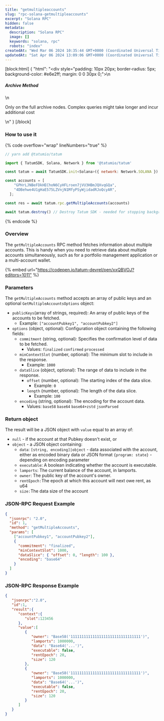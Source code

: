 ```yaml
---
title: "getmultipleaccounts"
slug: "rpc-solana-getmultipleaccounts"
excerpt: "Solana RPC"
hidden: false
metadata: 
  description: "Solana RPC"
  image: []
  keywords: "solana, rpc"
  robots: "index"
createdAt: "Wed Mar 06 2024 10:35:44 GMT+0000 (Coordinated Universal Time)"
updatedAt: "Sat Apr 06 2024 13:09:06 GMT+0000 (Coordinated Universal Time)"
---
```

[block:html]
{
  "html": "<div style=\"padding: 10px 20px; border-radius: 5px; background-color: #e6e2ff; margin: 0 0 30px 0;\">\n  <h5>Archive Method</h5>\n  <p>Only on the full archive nodes. Complex queries might take longer and incur additional cost</p>\n</div>"
}
[/block]


### How to use it

{% code overflow="wrap" lineNumbers="true" %}

```javascript
// yarn add @tatumio/tatum

import { TatumSDK, Solana, Network } from '@tatumio/tatum'

const tatum = await TatumSDK.init<Solana>({ network: Network.SOLANA })

const accounts = [
    "GPHrLJNBeFDkHEChoN6CyHFLroen7jVU3HBmJQXvqGQa",
    "4DBehwe4U1gHaE575LZVnjN1MfyPSyWjidadRJoQcyAR",
  ];

const res = await tatum.rpc.getMultipleAccounts(accounts)

await tatum.destroy() // Destroy Tatum SDK - needed for stopping background jobs
```

{% endcode %}

### Overview

The `getMultipleAccounts` RPC method fetches information about multiple accounts. This is handy when you need to retrieve data about multiple accounts simultaneously, such as for a portfolio management application or a multi-account wallet.

{% embed url="<https://codepen.io/tatum-devrel/pen/xxQBVOJ?editors=1011"> %}

### Parameters

The `getMultipleAccounts` method accepts an array of public keys and an optional `GetMultipleAccountsOptions` object:

- `publicKeys`(array of strings, required): An array of public keys of the accounts to be fetched.
  - Example: `["accountPubkey1", "accountPubkey2"]`
- `options` (object, optional): Configuration object containing the following fields:
  - `commitment` (string, optional): Specifies the confirmation level of data to be fetched.
    - Values: `finalized` `confirmed` `processed`
  - `minContextSlot` (number, optional): The minimum slot to include in the response.
    - Example: `1000`
  - `dataSlice` (object, optional): The range of data to include in the response.
    - `offset` (number, optional): The starting index of the data slice.
      - Example: `0`
    - `length` (number, optional): The length of the data slice.
      - Example: `100`
  - `encoding` (string, optional): The encoding for the account data.
    - Values: `base58` `base64` `base64+zstd` `jsonParsed`

### Return object

The result will be a JSON object with `value` equal to an array of:

- `null` - if the account at that Pubkey doesn't exist, or
- `object` - a JSON object containing:
  - `data`: `[string, encoding]|object` - data associated with the account, either as encoded binary data or JSON format `{program: state}` - depending on encoding parameter
  - `executable`: A boolean indicating whether the account is executable.
  - `lamports`: The current balance of the account, in lamports.
  - `owner`: The public key of the account's owner.
  - `rentEpoch:`The epoch at which this account will next owe rent, as u64
  - `size:`The data size of the account

### JSON-RPC Request Example

```json
{
  "jsonrpc": "2.0",
  "id": 1,
  "method": "getMultipleAccounts",
  "params": [
    ["accountPubkey1", "accountPubkey2"],
    {
      "commitment": "finalized",
      "minContextSlot": 1000,
      "dataSlice": { "offset": 0, "length": 100 },
      "encoding": "base64"
    }
  ]
}
```

### JSON-RPC Response Example

```json
{
   "jsonrpc":"2.0",
   "id":1,
   "result":{
      "context":{
         "slot":123456
      },
      "value":[
         {
            "owner": "Base58('11111111111111111111111111111111')",
            "lamports": 1000000,
            "data": "Base64('...')",
            "executable": false,
            "rentEpoch": 20,
            "size": 120
         },
         {
            "owner": "Base58('11111111111111111111111111111111')",
            "lamports": 1000000,
            "data": "Base64('...')",
            "executable": false,
            "rentEpoch": 20,
            "size": 120
         }
      ]
   }
}
```
